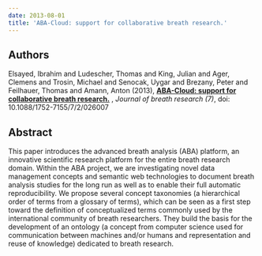 ```yaml
---
date: 2013-08-01
title: 'ABA-Cloud: support for collaborative breath research.'
---
```


## Authors
Elsayed, Ibrahim and Ludescher, Thomas and King, Julian and Ager, Clemens and Trosin, Michael and Senocak, Uygar and Brezany, Peter and Feilhauer, Thomas and Amann, Anton (2013), 
**[ABA-Cloud: support for collaborative breath research.](http://www.ncbi.nlm.nih.gov/pubmed/23619467)** ,
*Journal of breath research (7)*,
doi: 10.1088/1752-7155/7/2/026007

<!--more-->
## Abstract
This paper introduces the advanced breath analysis (ABA) platform, an innovative scientific research platform for the entire breath research domain. Within the ABA project, we are investigating novel data management concepts and semantic web technologies to document breath analysis studies for the long run as well as to enable their full automatic reproducibility. We propose several concept taxonomies (a hierarchical order of terms from a glossary of terms), which can be seen as a first step toward the definition of conceptualized terms commonly used by the international community of breath researchers. They build the basis for the development of an ontology (a concept from computer science used for communication between machines and/or humans and representation and reuse of knowledge) dedicated to breath research.
